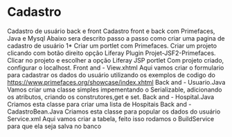 # Cadastro
Cadastro de usuário back e front
Cadastro front e back com Primefaces, Java e Mysql Abaixo sera descrito passo a passo como criar uma pagina de cadastro de usuário 1* Criar um portlet com Primefaces. Criar um projeto clicando com botão direito opção Liferay Plugin Projet-JSF2-Primefaces. Clicar no projeto e escolher a opção Liferay JSP portlet Com projeto criado, configurar o localhost. Front and - View.xhtml Aqui vamos criar o formulario para cadastrar os dados do usuário utilizando os exemplos de codigo do https://www.primefaces.org/showcase/index.xhtml Back and - Usuario.Java Vamos criar uma classe simples impementando o Serializable, adicionando os atributos, criando os construtores,get e set. Back and - Hospital.Java Criamos esta classe para criar uma lista de Hospitais Back and - CadastroBean.Java Criamos esta classe para popular os dados do usuário Service.xml Aqui vamos criar a tabela, feito isso rodamos o BuildService para que ela seja salva no banco
